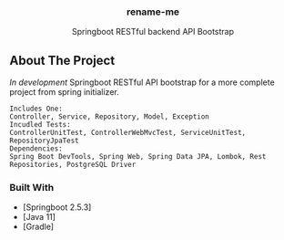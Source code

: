 <p align="center">
  <h3 align="center">rename-me</h3>
  <p align="center">
    Springboot RESTful backend API Bootstrap
  </p>
</p>

<!-- ABOUT THE PROJECT -->
## About The Project
*In development*
Springboot RESTful API bootstrap for a more complete project from spring initializer.

    Includes One:    
    Controller, Service, Repository, Model, Exception
    Incudled Tests:
    ControllerUnitTest, ControllerWebMvcTest, ServiceUnitTest, RepositoryJpaTest
    Dependencies:
    Spring Boot DevTools, Spring Web, Spring Data JPA, Lombok, Rest Repositories, PostgreSQL Driver

### Built With

* [Springboot 2.5.3]
* [Java 11]
* [Gradle]
